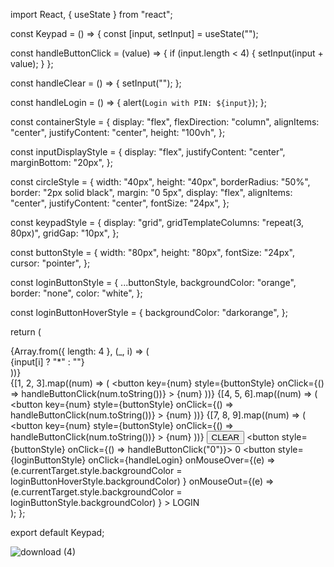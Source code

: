 import React, { useState } from "react";

const Keypad = () => {
  const [input, setInput] = useState("");

  const handleButtonClick = (value) => {
    if (input.length < 4) {
      setInput(input + value);
    }
  };

  const handleClear = () => {
    setInput("");
  };

  const handleLogin = () => {
    alert(`Login with PIN: ${input}`);
  };

  const containerStyle = {
    display: "flex",
    flexDirection: "column",
    alignItems: "center",
    justifyContent: "center",
    height: "100vh",
  };

  const inputDisplayStyle = {
    display: "flex",
    justifyContent: "center",
    marginBottom: "20px",
  };

  const circleStyle = {
    width: "40px",
    height: "40px",
    borderRadius: "50%",
    border: "2px solid black",
    margin: "0 5px",
    display: "flex",
    alignItems: "center",
    justifyContent: "center",
    fontSize: "24px",
  };

  const keypadStyle = {
    display: "grid",
    gridTemplateColumns: "repeat(3, 80px)",
    gridGap: "10px",
  };

  const buttonStyle = {
    width: "80px",
    height: "80px",
    fontSize: "24px",
    cursor: "pointer",
  };

  const loginButtonStyle = {
    ...buttonStyle,
    backgroundColor: "orange",
    border: "none",
    color: "white",
  };

  const loginButtonHoverStyle = {
    backgroundColor: "darkorange",
  };

  return (
    <div style={containerStyle}>
      <div style={inputDisplayStyle}>
        {Array.from({ length: 4 }, (_, i) => (
          <div key={i} style={circleStyle}>
            {input[i] ? "*" : ""}
          </div>
        ))}
      </div>
      <div style={keypadStyle}>
        {[1, 2, 3].map((num) => (
          <button
            key={num}
            style={buttonStyle}
            onClick={() => handleButtonClick(num.toString())}
          >
            {num}
          </button>
        ))}
        {[4, 5, 6].map((num) => (
          <button
            key={num}
            style={buttonStyle}
            onClick={() => handleButtonClick(num.toString())}
          >
            {num}
          </button>
        ))}
        {[7, 8, 9].map((num) => (
          <button
            key={num}
            style={buttonStyle}
            onClick={() => handleButtonClick(num.toString())}
          >
            {num}
          </button>
        ))}
        <button style={buttonStyle} onClick={handleClear}>
          CLEAR
        </button>
        <button style={buttonStyle} onClick={() => handleButtonClick("0")}>
          0
        </button>
        <button
          style={loginButtonStyle}
          onClick={handleLogin}
          onMouseOver={(e) =>
            (e.currentTarget.style.backgroundColor =
              loginButtonHoverStyle.backgroundColor)
          }
          onMouseOut={(e) =>
            (e.currentTarget.style.backgroundColor =
              loginButtonStyle.backgroundColor)
          }
        >
          LOGIN
        </button>
      </div>
    </div>
  );
};

export default Keypad;

![download (4)](https://github.com/Hassan-Kirmani9/pin/assets/152422845/e3296849-4263-46e7-a4a1-d9c169e49000)


